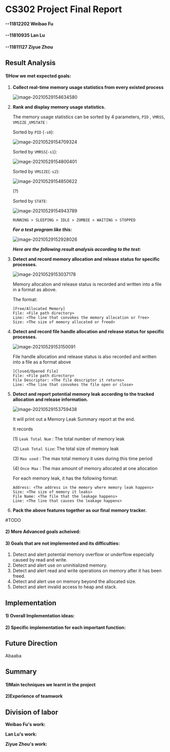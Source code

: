 # CS302 Project Final Report

#### --11812202 Weibao Fu

#### --11810935 Lan Lu

#### --11811127 Ziyue Zhou



## Result Analysis

#### 1)How we met expected goals:



1. **Collect real-time memory usage statistics from every existed process**

   ![image-20210529154634580](Final_Report.assets/image-20210529154634580.png)





2. **Rank and display memory usage statistics.**

   The memory usage statistics can be sorted by 4 parameters, `PID` , `VMRSS`, `VMSIZE` ,`VMSTATE` :

   Sorted by `PID` (`-s0`):

   ![image-20210529154709324](Final_Report.assets/image-20210529154709324.png)

   Sorted by `VMRSS`(`-s1`):

   ![image-20210529154800401](Final_Report.assets/image-20210529154800401.png)

   Sorted by `VMSIZE`(`-s2`):

   ![image-20210529154850622](Final_Report.assets/image-20210529154850622.png)

   (?)

   Sorted by `STATE`:

   ![image-20210529154943789](Final_Report.assets/image-20210529154943789.png)

   ```
   RUNNING > SLEEPING > IDLE > ZOMBIE > WAITING > STOPPED
   ```

   

   ***For a test program like this:***

   ![image-20210529152928026](Final_Report.assets/image-20210529152928026.png)

   ***Here are the following result analysis according to the test:***

   

3. **Detect and record memory allocation  and release status for specific processes.**

   ![image-20210529153037178](Final_Report.assets/image-20210529153037178.png)

   Memory allocation and release status is recorded and written into a file in a format as above.

   The format:

   ```
   [Free/Allocated Memory]
   File: <File path directory>
   Line: <The line that convokes the memory allocation or free>
   Size: <The size of memory allocated or freed>
   ```

   

4. **Detect and record file handle allocation  and release status for specific processes.**

   ![image-20210529153150091](Final_Report.assets/image-20210529153150091.png)

   File handle allocation and release status is also recorded and written into a file as a format above

   ```
   [Closed/Opened File]
   File: <File path directory>
   File Descriptor: <The file descriptor it returns>
   Line: <The line that convokes the file open or close>
   ```

   

5. **Detect and report potential memory leak according to the tracked allocation and release information.**

   ![image-20210529153759438](Final_Report.assets/image-20210529153759438.png)

   

   It will print out a Memory Leak Summary report at the end.

   It records

   (1) `Leak Total Num` : The total number of memory leak

   (2) `Leak Total Size`:  The total size of memory leak

   (3) `Max used` : The max total memory it uses during this time period

   (4) `Once Max` : The max amount of memory allocated at one allocation

   For each memory leak, it has the following format:

   ```
   Address: <The address in the memory where memory leak happens>
   Size: <The size of memory it leaks>
   File Name: <The file that the leakage happens>
   Line: <The line that causes the leakage happens>
   ```

   

6. **Pack the above features together as our final memory tracker.**

#TODO

#### 2) More Advanced goals acheived:



#### 3) Goals that are not implemented and its difficulties:

1. Detect and alert potential memory overflow or underflow especially caused by read and write.
2. Detect and alert use on uninitialized memory.
3. Detect and alert read and write operations on memory after it has been freed.
4. Detect and alert use on memory beyond the allocated size.
5. Detect and alert invalid access to heap and stack.





## Implementation

#### 1) Overall Implementation ideas:







#### 2) Specific implementation for each important function:









## Future Direction

Abaaba



## Summary

#### 1)Main techniques we learnt in the project







#### 2)Experience of teamwork







## Division of labor

**Weibao Fu's work:**

**Lan Lu's work:**

**Ziyue Zhou's work:**